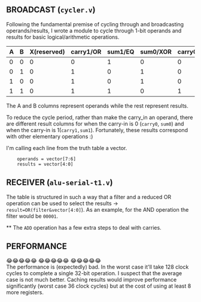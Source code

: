 
## BROADCAST (`cycler.v`)

Following the fundamental premise of cycling through and broadcasting operands/results, I wrote a module to cycle through 1-bit operands and results for basic logical/arithmetic operations.


|A | B | X(reserved) | carry1/OR | sum1/EQ | sum0/XOR | carry0/AND | LT |
|:---|:---|:---|:---|:---|:---|:---|:---|
0 | 0 | 0 | 0 | 1 | 0 | 0 | 0 |
0 | 1 | 0 | 1 | 0 | 1 | 0 | 1 |   
1 | 0 | 0 | 1 | 0 | 1 | 0 | 0 |
1 | 1 | 0 | 1 | 1 | 0 | 1 | 0 |


The A and B columns represent operands while the rest represent results. 

To reduce the cycle period, rather than make the carry_in an operand, there are different result columns for when the carry-in is 0 (`carry0`, `sum0`) and when the carry-in is 1(`carry1,sum1`). Fortunately, these results correspond with other elementary operations :)

I'm calling each line from the truth table a vector.
```
    operands = vector[7:6]
    results = vector[4:0]
```


## RECEIVER (`alu-serial-t1.v`)
The table is structured in such a way that a filter and a reduced OR operation can be used to select the results -> `result=OR(filter&vector[4:0]`). As an example, for the AND operation the filter would be `00001`.

** The `ADD` operation has a few extra steps to deal with carries.



## PERFORMANCE
😂️😂️😂️😂️😂️        😂️😂️😂️😂️😂️    😂️😂️😂️😂️😂️  
The performance is (expectedly) bad. In the worst case  it'll take 128 clock cycles to complete a single 32-bit operation. I suspect that the average case is not much better. Caching results would improve performance significantly (worst case 36 clock cycles) but at the cost of using at least 8 more registers. 

